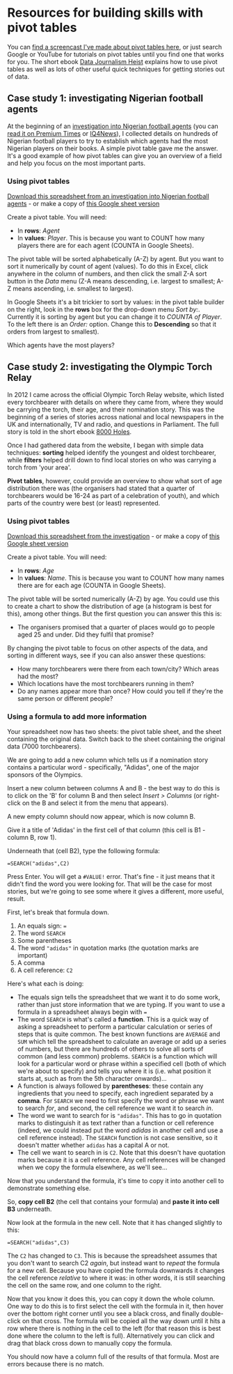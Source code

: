 # Resources for building skills with pivot tables

You can [find a screencast I've made about pivot tables here](https://www.youtube.com/watch?v=wKQznyIHOys), or just search Google or YouTube for tutorials on pivot tables until you find one that works for you. The short ebook [Data Journalism Heist](https://leanpub.com/DataJournalismHeist) explains how to use pivot tables as well as lots of other useful quick techniques for getting stories out of data.

## Case study 1: investigating Nigerian football agents

At the beginning of an [investigation into Nigerian football agents](https://vimeo.com/187993647) (you can [read it on Premium Times](https://www.premiumtimesng.com/news/194420-investigation-how-nigerian-young-footballers-are-trafficked-abused-abroad.html) or [IQ4News](http://www.iq4news.com/follow-the-money/)), I collected details on hundreds of Nigerian football players to try to establish which agents had the most Nigerian players on their books. A simple pivot table gave me the answer. It's a good example of how pivot tables can give you an overview of a field and help you focus on the most important parts.

### Using pivot tables

[Download this spreadsheet from an investigation into Nigerian football agents](https://github.com/paulbradshaw/nigerian-footballers/raw/master/nigerianfootballersonly.xlsx) - or make a copy of [this Google sheet version](https://docs.google.com/spreadsheets/d/1yvqC9_T1o5OgDo9JyLhJPjmGTq2Mf0_PpbgZ-BsKxEo/edit?usp=sharing)

Create a pivot table. You will need:

* In **rows**: *Agent*
* In **values**: *Player*. This is because you want to COUNT how many players there are for each agent (COUNTA in Google Sheets). 

The pivot table will be sorted alphabetically (A-Z) by agent. But you want to sort it numerically by count of agent (values). To do this in Excel, click anywhere in the column of numbers, and then click the small Z-A sort button in the *Data* menu (Z-A means descending, i.e. largest to smallest; A-Z means ascending, i.e. smallest to largest). 

In Google Sheets it's a bit trickier to sort by values: in the pivot table builder on the right, look in the **rows** box for the drop-down menu *Sort by:*. Currently it is sorting by agent but you can change it to *COUNTA of Player*. To the left there is an *Order:* option. Change this to **Descending** so that it orders from largest to smallest).

Which agents have the most players?

## Case study 2: investigating the Olympic Torch Relay

In 2012 I came across the official Olympic Torch Relay website, which listed every torchbearer with details on where they came from, where they would be carrying the torch, their age, and their nomination story. This was the beginning of a series of stories across national and local newspapers in the UK and internationally, TV and radio, and questions in Parliament. The full story is told in the short ebook [8000 Holes](https://leanpub.com/8000holes).

Once I had gathered data from the website, I began with simple data techniques: **sorting** helped identify the youngest and oldest torchbearer, while **filters** helped drill down to find local stories on who was carrying a torch from 'your area'.

**Pivot tables**, however, could provide an overview to show what sort of age distribution there was (the organisers had stated that a quarter of torchbearers would be 16-24 as part of a celebration of youth), and which parts of the country were best (or least) represented.

### Using pivot tables

[Download this spreadsheet from the investigation](https://github.com/paulbradshaw/olympic-torch-relay/raw/master/torchbearersMay24_TO_Jul24.xlsx) - or make a copy of [this Google sheet version](https://docs.google.com/spreadsheets/d/1ICs1kw0_bm5gYp_l1-vv6gzUGM6cgppf9-oVjysx8pE/edit?usp=sharing)

Create a pivot table. You will need:

* In **rows**: *Age*
* In **values**: *Name*. This is because you want to COUNT how many names there are for each age (COUNTA in Google Sheets). 

The pivot table will be sorted numerically (A-Z) by age. You could use this to create a chart to show the distribution of age (a histogram is best for this), among other things. But the first question you can answer this this is:

* The organisers promised that a quarter of places would go to people aged 25 and under. Did they fulfil that promise?

By changing the pivot table to focus on other aspects of the data, and sorting in different ways, see if you can also answer these questions:

* How many torchbearers were there from each town/city? Which areas had the most?
* Which locations have the most torchbearers running in them? 
* Do any names appear more than once? How could you tell if they're the same person or different people?

### Using a formula to add more information

Your spreadsheet now has two sheets: the pivot table sheet, and the sheet containing the original data. Switch back to the sheet containing the original data (7000 torchbearers).

We are going to add a new column which tells us if a nomination story contains a particular word - specifically, "Adidas", one of the major sponsors of the Olympics.

Insert a new column between columns A and B - the best way to do this is to click on the 'B' for column B and then select *Insert > Columns* (or right-click on the B and select it from the menu that appears).

A new empty column should now appear, which is now column B.

Give it a title of 'Adidas' in the first cell of that column (this cell is B1 - column B, row 1).

Underneath that (cell B2), type the following formula:

`=SEARCH("adidas",C2)`

Press Enter. You will get a `#VALUE!` error. That's fine - it just means that it didn't find the word you were looking for. That will be the case for most stories, but we're going to see some where it gives a different, more useful, result.

First, let's break that formula down.

1. An equals sign: `=`
2. The word `SEARCH`
3. Some parentheses
4. The word `"adidas"` in quotation marks (the quotation marks are important)
5. A comma
6. A cell reference: `C2`

Here's what each is doing:

* The equals sign tells the spreadsheet that we want it to do some work, rather than just store information that we are typing. If you want to use a formula in a spreadsheet always begin with `=`
* The word `SEARCH` is what's called a **function**. This is a quick way of asking a spreadsheet to perform a particular calculation or series of steps that is quite common. The best known functions are `AVERAGE` and `SUM` which tell the spreadsheet to calculate an average or add up a series of numbers, but there are hundreds of others to solve all sorts of common (and less common) problems. `SEARCH` is a function which will look for a particular word or phrase within a specified cell (both of which we're about to specify) and tells you where it is (i.e. what position it starts at, such as from the 5th character onwards)...
* A function is always followed by **parentheses**: these contain any ingredients that you need to specify, each ingredient separated by a **comma**. For `SEARCH` we need to first specify the word or phrase we want to search *for*, and second, the cell reference we want it to search *in*.
* The word we want to search for is `"adidas"`. This has to go in quotation marks to distinguish it as text rather than a function or cell reference (indeed, we could instead put the word *adidas* in another cell and use a cell reference instead). The `SEARCH` function is not case sensitive, so it doesn't matter whether `adidas` has a capital A or not.
* The cell we want to search in is `C2`. Note that this doesn't have quotation marks because it is a cell reference. Any cell references will be changed when we copy the formula elsewhere, as we'll see...

Now that you understand the formula, it's time to copy it into another cell to demonstrate something else.

So, **copy cell B2** (the cell that contains your formula) and **paste it into cell B3** underneath.

Now look at the formula in the new cell. Note that it has changed slightly to this: 

`=SEARCH("adidas",C3)`

The `C2` has changed to `C3`. This is because the spreadsheet assumes that you don't want to search C2 *again*, but instead want to *repeat* the formula for a new cell. Because you have copied the formula downwards it changes the cell reference *relative* to where it was: in other words, it is still searching the cell on the same row, and one column to the right.

Now that you know it does this, you can copy it down the whole column. One way to do this is to first select the cell with the formula in it, then hover over the bottom right corner until you see a black cross, and finally double-click on that cross. The formula will be copied all the way down until it hits a row where there is nothing in the cell to the left (for that reason this is best done where the column to the left is full). Alternatively you can click and drag that black cross down to manually copy the formula.

You should now have a column full of the results of that formula. Most are errors because there is no match.

